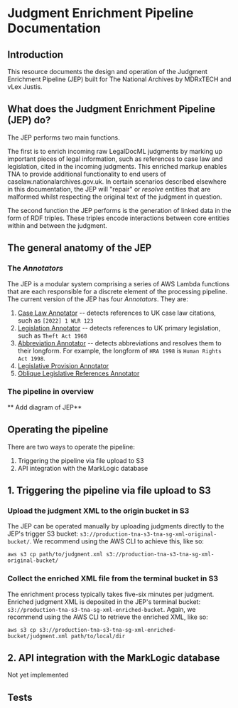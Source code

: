 # Judgment Enrichment Pipeline Documentation

## Introduction

This resource documents the design and operation of the Judgment Enrichment Pipeline (JEP) built for The National Archives by MDRxTECH and vLex Justis. 

## What does the Judgment Enrichment Pipeline (JEP) do?

The JEP performs two main functions. 

The first is to enrich incoming raw LegalDocML judgments by marking up important pieces of legal information, such as references to case law and legislation, cited in the incoming judgments. This enriched markup enables TNA to provide additional functionality to end users of caselaw.nationalarchives.gov.uk.  In certain scenarios described elsewhere in this documentation, the JEP will "repair" or *resolve* entities that are malformed whilst respecting the original text of the judgment in question.  

The second function the JEP performs is the generation of linked data in the form of RDF triples. These triples encode interactions between core entities within and between the judgment. 

## The general anatomy of the JEP

### The *Annotators*

The JEP is a modular system comprising a series of AWS Lambda functions that are each responsible for a discrete element of the processing pipeline. The current version of the JEP has four *Annotators*. They are:

1. [Case Law Annotator](case-law-annotator.md) -- detects references to UK case law citations, such as `[2022] 1 WLR 123` 
2. [Legislation Annotator](legislation-annotator.md) -- detects references to UK primary legislation, such as `Theft Act 1968`
3. [Abbreviation Annotator](abbreviation-annotator.md) -- detects abbreviations and resolves them to their longform. For example, the longform of `HRA 1998` is `Human Rights Act 1998`.
4. [Legislative Provision Annotator](legislative-provision-annotator.md)
5. [Oblique Legislative References Annotator](oblique-references.md)

### The pipeline in overview

** Add diagram of JEP**

## Operating the pipeline

There are two ways to operate the pipeline:

1. Triggering the pipeline via file upload to S3
2. API integration with the MarkLogic database

## 1. Triggering the pipeline via file upload to S3

### Upload the judgment XML to the origin bucket in S3

The JEP can be operated manually by uploading judgments directly to the JEP's trigger S3 bucket: `s3://production-tna-s3-tna-sg-xml-original-bucket/`. We recommend using the AWS CLI to achieve this, like so:

`aws s3 cp path/to/judgment.xml s3://production-tna-s3-tna-sg-xml-original-bucket/`

### Collect the enriched XML file from the terminal bucket in S3

The enrichment process typically takes five-six minutes per judgment. Enriched judgment XML is deposited in the JEP's terminal bucket: `s3://production-tna-s3-tna-sg-xml-enriched-bucket`. Again, we recommend using the AWS CLI to retrieve the enriched XML, like so:

`aws s3 cp s3://production-tna-s3-tna-sg-xml-enriched-bucket/judgment.xml path/to/local/dir`

## 2. API integration with the MarkLogic database

Not yet implemented

## Tests


















